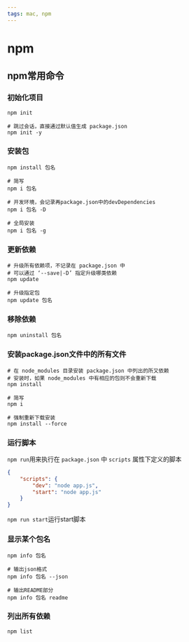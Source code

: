 ```yaml
---
tags: mac, npm
---
```


# npm

## npm常用命令

### 初始化项目

```shell
npm init

# 跳过会话，直接通过默认值生成 package.json
npm init -y
```

### 安装包

```shell
npm install 包名

# 简写
npm i 包名

# 开发环境，会记录再package.json中的devDependencies
npm i 包名 -D

# 全局安装
npm i 包名 -g
```

### 更新依赖

```shell
# 升级所有依赖项，不记录在 package.json 中
# 可以通过 ‘--save|-D’ 指定升级哪类依赖
npm update

# 升级指定包
npm update 包名
```

### 移除依赖

```shell
npm uninstall 包名
```

### 安装package.json文件中的所有文件

```shell
# 在 node_modules 目录安装 package.json 中列出的所又依赖
# 安装时，如果 node_modules 中有相应的包则不会重新下载
npm install

# 简写
npm i

# 强制重新下载安装
npm install --force
```

### 运行脚本

`npm run`用来执行在 `package.json` 中 `scripts` 属性下定义的脚本

```json
{ 
	"scripts": {
		"dev": "node app.js",
		"start": "node app.js"
	}
}
```

`npm run start`运行start脚本

### 显示某个包名

```shell
npm info 包名

# 输出json格式
npm info 包名 --json

# 输出README部分
npm info 包名 readme
```

### 列出所有依赖

```shell
npm list
```
